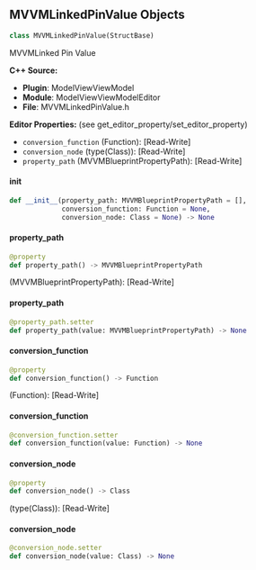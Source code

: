 ## MVVMLinkedPinValue Objects

```python
class MVVMLinkedPinValue(StructBase)
```

MVVMLinked Pin Value

**C++ Source:**

- **Plugin**: ModelViewViewModel
- **Module**: ModelViewViewModelEditor
- **File**: MVVMLinkedPinValue.h

**Editor Properties:** (see get_editor_property/set_editor_property)

- ``conversion_function`` (Function):  [Read-Write]
- ``conversion_node`` (type(Class)):  [Read-Write]
- ``property_path`` (MVVMBlueprintPropertyPath):  [Read-Write]

<a id="unreal.MVVMLinkedPinValue.__init__"></a>

#### __init__

```python
def __init__(property_path: MVVMBlueprintPropertyPath = [],
             conversion_function: Function = None,
             conversion_node: Class = None) -> None
```

<a id="unreal.MVVMLinkedPinValue.property_path"></a>

#### property_path

```python
@property
def property_path() -> MVVMBlueprintPropertyPath
```

(MVVMBlueprintPropertyPath):  [Read-Write]

<a id="unreal.MVVMLinkedPinValue.property_path"></a>

#### property_path

```python
@property_path.setter
def property_path(value: MVVMBlueprintPropertyPath) -> None
```

<a id="unreal.MVVMLinkedPinValue.conversion_function"></a>

#### conversion_function

```python
@property
def conversion_function() -> Function
```

(Function):  [Read-Write]

<a id="unreal.MVVMLinkedPinValue.conversion_function"></a>

#### conversion_function

```python
@conversion_function.setter
def conversion_function(value: Function) -> None
```

<a id="unreal.MVVMLinkedPinValue.conversion_node"></a>

#### conversion_node

```python
@property
def conversion_node() -> Class
```

(type(Class)):  [Read-Write]

<a id="unreal.MVVMLinkedPinValue.conversion_node"></a>

#### conversion_node

```python
@conversion_node.setter
def conversion_node(value: Class) -> None
```

<a id="unreal.DisplayClusterWarpGeometryPFM"></a>